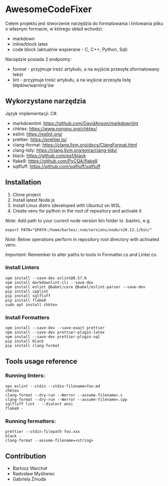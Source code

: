 # AwesomeCodeFixer

Celem projektu jest stworzenie narzędzia do formatowania i lintowania pliku o własnym formacie, w którego skład wchodzi:
- markdown
- inline/block latex
- code block (aktualnie wspierane - C, C++, Python, Sql)

Narzędzie posiada 2 endpointy:
- format - przyjmuje treść artykułu, a na wyjście przesyła sformatowany tekst
- lint - przyjmuje treść artykułu, a na wyjście przesyła listę błędów/warning'ów

## Wykorzystane narzędzia
Język implementacji: C#.

- markdownlint: https://github.com/DavidAnson/markdownlint
- chktex: https://www.nongnu.org/chktex/
- eslint: https://eslint.org/
- prettier: https://prettier.io/
- clang-format: https://clang.llvm.org/docs/ClangFormat.html
- clang-tidy: https://clang.llvm.org/extra/clang-tidy/
- black: https://github.com/psf/black
- flake8: https://github.com/PyCQA/flake8
- sqlfluff: https://github.com/sqlfluff/sqlfluff

## Installation
1. Clone project
2. Install latest Node.js
3. Install Linux distro (developed with Ubuntu) on WSL
4. Create venv for python in the root of repository and activate it

*Note:* Add path to your current node version bin folder to .bashrc, e.g. 
```
export PATH="$PATH:/home/bartex/.nvm/versions/node/v20.13.1/bin/"
```

*Note:* Below operations perform in repository root directory with activated venv.

*Important:* Remember to alter paths to tools in Formatter.cs and Linter.cs. 

### Install Linters
   
```
npm install --save-dev eslint@8.57.0
npm install markdownlint-cli --save-dev
npm install eslint @babel/core @babel/eslint-parser --save-dev
pip install cpplint
pip install sqlfluff
pip install flake8
sudo apt install chktex
```

### Install Formatters
```
npm install --save-dev --save-exact prettier
npm install --save-dev prettier-plugin-latex
npm install --save-dev prettier-plugin-sql
pip install black
pip install clang-format
```
## Tools usage reference 

### Running linters:
```
npx eslint --stdin --stdin-filename=foo.md
chktex
clang-format --dry-run --Werror --assume-filename=.c
clang-format --dry-run --Werror --assume-filename=.cpp
sqlfluff lint - --dialect ansi
flake8 -
```

### Running formatters:
```
prettier --stdin-filepath foo.xxx
black -
clang-format --assume-filename=<string> 
```

## Contribution
- Bartosz Warchoł
- Radosław Myśliwiec
- Gabriela Żmuda
